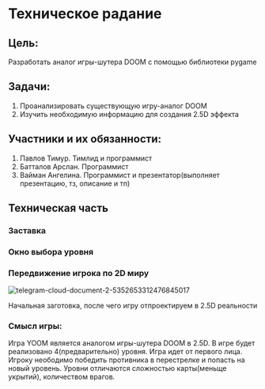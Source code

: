 # Техническое радание
## Цель:
Разработать аналог игры-шутера DOOM с помощью библиотеки pygame
## Задачи:
1. Проанализировать существующую игру-аналог DOOM
2. Изучить необходимую информацию для создания 2.5D эффекта
## Участники и их обязанности:
1. Павлов Тимур. Тимлид и программист
2. Батталов Арслан. Программист
3. Вайман Ангелина. Программист и презентатор(выполняет презентацию, тз, описание и тп)
## Техническая часть
### Заставка
### Окно выбора уровня
### Передвижение игрока по 2D миру

![telegram-cloud-document-2-5352653312476845017](https://user-images.githubusercontent.com/92947429/147414765-94ca5abe-a002-48ae-9229-9c5a5560832b.jpg)

Начальная заготовка, после чего игру отпроектируем в 2.5D реальности

### Смысл игры:
Игра YOOM является аналогом игры-шутера DOOM в 2.5D. В игре будет реализовано 4(предварительно) уровня. Игра идет от первого лица. Игроку неободимо победить противника в перестрелке и попасть на новый уровень. Уровни отличаются сложностью карты(меньще укрытий), количеством врагов.
